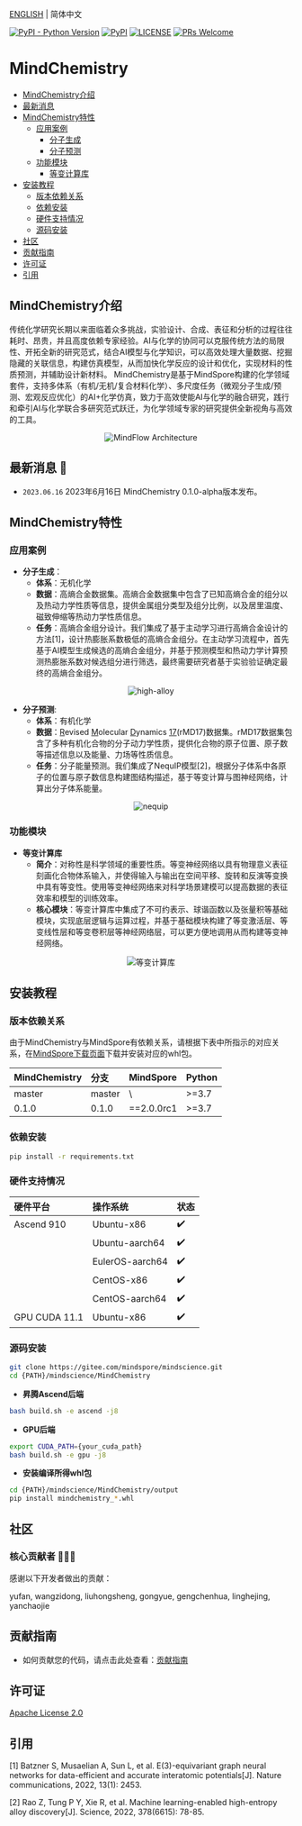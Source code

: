 [ENGLISH](README.md) | 简体中文

[![PyPI - Python Version](https://img.shields.io/pypi/pyversions/mindspore.svg)](https://pypi.org/project/mindspore)
[![PyPI](https://badge.fury.io/py/mindspore.svg)](https://badge.fury.io/py/mindspore)
[![LICENSE](https://img.shields.io/github/license/mindspore-ai/mindspore.svg?style=flat-square)](https://github.com/mindspore-ai/mindspore/blob/master/LICENSE)
[![PRs Welcome](https://img.shields.io/badge/PRs-welcome-brightgreen.svg?style=flat-square)](https://gitee.com/mindspore/mindscience/pulls)

# **MindChemistry**

- [MindChemistry介绍](#MindChemistry介绍)
- [最新消息](#最新消息)
- [MindChemistry特性](#MindChemistry特性)
  - [应用案例](#应用案例)
    - [分子生成](#分子生成)
    - [分子预测](#分子预测)
  - [功能模块](#功能模块)
    - [等变计算库](#等变计算库)
- [安装教程](#安装教程)
    - [版本依赖关系](#版本依赖关系)
    - [依赖安装](#依赖安装)
    - [硬件支持情况](#硬件支持情况)
    - [源码安装](#源码安装)
- [社区](#社区)
- [贡献指南](#贡献指南)
- [许可证](#许可证)
- [引用](#引用)

## **MindChemistry介绍**

传统化学研究长期以来面临着众多挑战，实验设计、合成、表征和分析的过程往往耗时、昂贵，并且高度依赖专家经验。AI与化学的协同可以克服传统方法的局限性、开拓全新的研究范式，结合AI模型与化学知识，可以高效处理大量数据、挖掘隐藏的关联信息，构建仿真模型，从而加快化学反应的设计和优化，实现材料的性质预测，并辅助设计新材料。
MindChemistry是基于MindSpore构建的化学领域套件，支持多体系（有机/无机/复合材料化学）、多尺度任务（微观分子生成/预测、宏观反应优化）的AI+化学仿真，致力于高效使能AI与化学的融合研究，践行和牵引AI与化学联合多研究范式跃迁，为化学领域专家的研究提供全新视角与高效的工具。

<div align=center><img src="./docs/mindchemistry_archi_cn.png" alt="MindFlow Architecture"/></div>



## **最新消息** 📰

- `2023.06.16` 2023年6月16日 MindChemistry 0.1.0-alpha版本发布。



## **MindChemistry特性**

### **应用案例**

- **分子生成**：
  - **体系**：无机化学
  - **数据**：高熵合金数据集。高熵合金数据集中包含了已知高熵合金的组分以及热动力学性质等信息，提供金属组分类型及组分比例，以及居里温度、磁致伸缩等热动力学性质信息。
  - **任务**：高熵合金组分设计。我们集成了基于主动学习进行高熵合金设计的方法[1]，设计热膨胀系数极低的高熵合金组分。在主动学习流程中，首先基于AI模型生成候选的高熵合金组分，并基于预测模型和热动力学计算预测热膨胀系数对候选组分进行筛选，最终需要研究者基于实验验证确定最终的高熵合金组分。
<div align=center><img src="./docs/high-alloy_cn.png" alt="high-alloy"/></div>

- **分子预测**:
  - **体系**：有机化学
  - **数据**：<u>R</u>evised <u>M</u>olecular <u>D</u>ynamics <u>17</u>(rMD17)数据集。rMD17数据集包含了多种有机化合物的分子动力学性质，提供化合物的原子位置、原子数等描述信息以及能量、力场等性质信息。
  - **任务**：分子能量预测。我们集成了NequIP模型[2]，根据分子体系中各原子的位置与原子数信息构建图结构描述，基于等变计算与图神经网络，计算出分子体系能量。
<div align=center><img src="./docs/nequip_cn.png" alt="nequip"/></div>


### **功能模块**
- **等变计算库**
  - **简介**：对称性是科学领域的重要性质。等变神经网络以具有物理意义表征刻画化合物体系输入，并使得输入与输出在空间平移、旋转和反演等变换中具有等变性。使用等变神经网络来对科学场景建模可以提高数据的表征效率和模型的训练效率。
  - **核心模块**：等变计算库中集成了不可约表示、球谐函数以及张量积等基础模块，实现底层逻辑与运算过程，并基于基础模块构建了等变激活层、等变线性层和等变卷积层等神经网络层，可以更方便地调用从而构建等变神经网络。
<div align=center><img src="./docs/e3_cn.png" alt="等变计算库"/></div>


## **安装教程**

### **版本依赖关系**

由于MindChemistry与MindSpore有依赖关系，请根据下表中所指示的对应关系，在[MindSpore下载页面](https://www.mindspore.cn/versions)下载并安装对应的whl包。

| MindChemistry | 分支   | MindSpore  | Python |
| :------------ | :----- | :--------  | :----- |
| master        | master |      \     | >=3.7  |
| 0.1.0         | 0.1.0  | ==2.0.0rc1 | >=3.7  |


### **依赖安装**

```bash
pip install -r requirements.txt
```

### **硬件支持情况**

| 硬件平台      | 操作系统        | 状态 |
| :------------ | :-------------- | :--- |
| Ascend 910    | Ubuntu-x86      | ✔️ |
|               | Ubuntu-aarch64  | ✔️ |
|               | EulerOS-aarch64 | ✔️ |
|               | CentOS-x86      | ✔️ |
|               | CentOS-aarch64  | ✔️ |
| GPU CUDA 11.1 | Ubuntu-x86      | ✔️ |



### **源码安装**

```bash
git clone https://gitee.com/mindspore/mindscience.git
cd {PATH}/mindscience/MindChemistry
```

- **昇腾Ascend后端**

```bash
bash build.sh -e ascend -j8
```

- **GPU后端**

```bash
export CUDA_PATH={your_cuda_path}
bash build.sh -e gpu -j8
```

- **安装编译所得whl包**

```bash
cd {PATH}/mindscience/MindChemistry/output
pip install mindchemistry_*.whl
```

## **社区**

### 核心贡献者 🧑‍🤝‍🧑
感谢以下开发者做出的贡献：

yufan, wangzidong, liuhongsheng, gongyue, gengchenhua, linghejing, yanchaojie

## **贡献指南**

- 如何贡献您的代码，请点击此处查看：[贡献指南](https://gitee.com/mindspore/mindscience/blob/master/CONTRIBUTION.md)

## **许可证**

[Apache License 2.0](http://www.apache.org/licenses/LICENSE-2.0)


## **引用**

[1] Batzner S, Musaelian A, Sun L, et al. E(3)-equivariant graph neural networks for data-efficient and accurate interatomic potentials[J]. Nature communications, 2022, 13(1): 2453.

[2] Rao Z, Tung P Y, Xie R, et al. Machine learning-enabled high-entropy alloy discovery[J]. Science, 2022, 378(6615): 78-85.